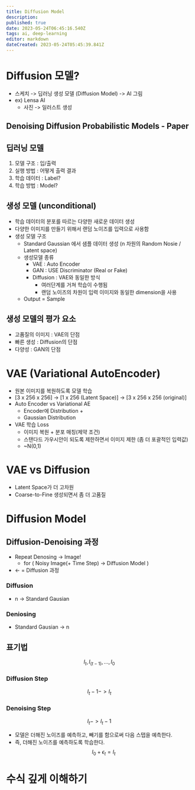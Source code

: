 ```yaml
---
title: Diffusion Model
description: 
published: true
date: 2023-05-24T06:45:16.540Z
tags: ai, deep-learning
editor: markdown
dateCreated: 2023-05-24T05:45:39.841Z
---
```


# Diffusion 모델?
- 스케치 -> 딥러닝 생성 모델 (Diffusion Model) -> AI 그림
- ex) Lensa AI
   - 사진 -> 일러스트 생성

## Denoising Diffusion Probabilistic Models - Paper
## 딥러닝 모델
1. 모델 구조 : 입/출력
2. 실행 방법 : 어떻게 출력 결과
3. 학습 데이터 : Label?
4. 학습 방법 : Model?

## 생성 모델 (unconditional)
- 학습 데이터의 분포를 따르는 다양한 새로운 데이터 생성
- 다양한 이미지를 만들기 위해서 랜덤 노이즈를 입력으로 사용함
- 생성 모델 구조
  - Standard Gaussian 에서 샘플 데이터 생성 (n 차원의 Random Nosie / Latent space)
  - 생성모델 종류
     - VAE : Auto Encoder
     - GAN : USE Discriminator (Real or Fake)
     - Diffusion : VAE와 동일한 방식
        - 여러단계를 거쳐 학습이 수행됨
        - 랜덤 노이즈의 차원이 입력 이미지와 동일한 dimension을 사용
  - Output = Sample

## 생성 모델의 평가 요소
- 고품질의 이미지 : VAE의 단점
- 빠른 생성 : Diffusion의 단점
- 다양성 : GAN의 단점

# VAE (Variational AutoEncoder)
- 원본 이미지를 복원하도록 모델 학습
- [3 x 256 x 256] -> [1 x 256 (Latent Space)] -> [3 x 256 x 256 (original)]
- Auto Encoder vs Variational AE
   - Encoder에 Distribution +
   - Gaussian Distribution
- VAE 학습 Loss
   - 이미지 복원 + 분포 매칭(제약 조건)
   - 스탠다드 가우시안이 되도록 제한하면서 이미지 제한 (좀 더 포괄적인 입력값)
   - ~N(0,1)

# VAE vs Diffusion
- Latent Space가 더 고차원
- Coarse-to-Fine 생성되면서 좀 더 고품질

# Diffusion Model
## Diffusion-Denoising 과정
- Repeat Denosing -> Image!
	- for ( Noisy Image(+ Time Step) -> Diffusion Model )
- <- = Diffusion 과정

### Diffusion
- n -> Standard Gausian

### Deniosing
- Standard Gausian -> n

## 표기법
$$
I_t, I_(t-1), ..., I_0
$$

### Diffusion Step
$$
I_t-1 -> I_t
$$

### Denoising Step
$$
I_t -> I_t-1
$$

- 모델은 더해진 노이즈를 예측하고, 빼기를 함으로써 다음 스탭을 예측한다.
- 즉, 더해진 노이즈를 예측하도록 학습한다.
$$
I_0 + \epsilon_t = I_t
$$

# 수식 깊게 이해하기